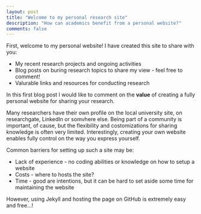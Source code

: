 ```yaml
---
layout: post
title: "Welcome to my personal research site"
description: "How can academics benefit from a personal website?"
comments: false
---
```


First, welcome to my personal website! I have created this site to share with you:

* My recent research projects and ongoing activities
* Blog posts on buring research topics to share my view - feel free to comment!
* Valurable links and resources for conducting research

In this first blog post I would like to comment on the **value** of creating a fully personal website for sharing your research.

Many researchers have their own profile on the local university site, on researchgate, LinkedIn or somvhere else. Being part of a community
is important, of cause, but the flexibility and costomizations for sharing knowledge is often very limited. Interestingly, creating your own website enables fully control on the way you express yourself.

Common barriers for setting up such a site may be:

* Lack of experience - no coding abilities or knowledge on how to setup a website
* Costs  - where to hosts the site?
* Time - good are intentions, but it can be hard to set aside some time for maintaining the website

However, using Jekyll and hosting the page on GitHub is extremely easy and free...!
